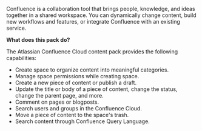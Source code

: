 Confluence is a collaboration tool that brings people, knowledge, and ideas together in a shared workspace. You can dynamically change content, build new workflows and features, or integrate Confluence with an existing service.


**What does this pack do?**

The Atlassian Confluence Cloud content pack provides the following capabilities:
- Create space to organize content into meaningful categories.
- Manage space permissions while creating space.
- Create a new piece of content or publish a draft.
- Update the title or body of a piece of content, change the status, change the parent page, and more.
- Comment on pages or blogposts.
- Search users and groups in the Confluence Cloud.
- Move a piece of content to the space's trash.
- Search content through Confluence Query Language.
